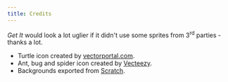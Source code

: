 ```yaml
---
title: Credits
---
```


*Get It* would look a lot uglier if it didn't use some sprites from 3<sup>rd</sup> parties - thanks a lot.

* Turtle icon created by [vectorportal.com](https://www.vectorportal.com).
* Ant, bug and spider icon created by [Vecteezy](https://www.vecteezy.com).
* Backgrounds exported from [Scratch](https://scratch.mit.edu).
